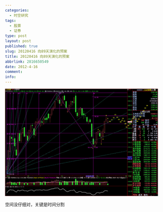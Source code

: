 ```yaml
---
categories:
  - 时空研究
tags:
  - 股票
  - 证券
type: post
layout: post
published: true
slug: 20120416 向89天演化的预案
title: 20120416 向89天演化的预案
abbrlink: 2816650549
date: 2012-4-16
comment:
info:
---
```

![20120416-0](/images/20120416-0.jpeg)

空间没仔细对，关键是时间分割